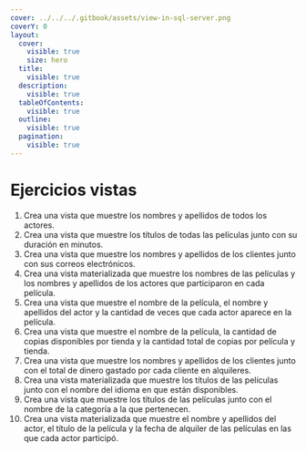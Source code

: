 ```yaml
---
cover: ../../../.gitbook/assets/view-in-sql-server.png
coverY: 0
layout:
  cover:
    visible: true
    size: hero
  title:
    visible: true
  description:
    visible: true
  tableOfContents:
    visible: true
  outline:
    visible: true
  pagination:
    visible: true
---
```


# Ejercicios vistas

1. Crea una vista que muestre los nombres y apellidos de todos los actores.
2. Crea una vista que muestre los títulos de todas las películas junto con su duración en minutos.
3. Crea una vista que muestre los nombres y apellidos de los clientes junto con sus correos electrónicos.
4. Crea una vista  materializada que muestre los nombres de las películas y los nombres y apellidos de los actores que participaron en cada película.
5. Crea una vista que muestre el nombre de la película, el nombre y apellidos del actor y la cantidad de veces que cada actor aparece en la película.
6. Crea una vista que muestre el nombre de la película, la cantidad de copias disponibles por tienda y la cantidad total de copias por película y tienda.
7. Crea una vista que muestre los nombres y apellidos de los clientes junto con el total de dinero gastado por cada cliente en alquileres.
8. Crea una vista materializada que muestre los títulos de las películas junto con el nombre del idioma en que están disponibles.
9. Crea una vista que muestre los títulos de las películas junto con el nombre de la categoría a la que pertenecen.
10. Crea una vista materializada que muestre el nombre y apellidos del actor, el título de la película y la fecha de alquiler de las películas en las que cada actor participó.
